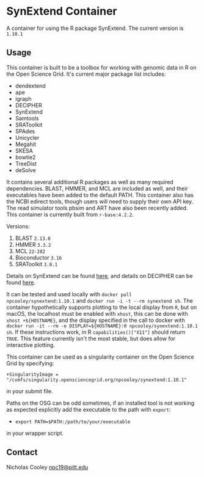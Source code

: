 # SynExtend Container

A container for using the R package SynExtend. The current version is `1.10.1`

## Usage

This container is built to be a toolbox for working with genomic data in R on the Open Science Grid. It's current major package list includes:

* dendextend
* ape
* igraph
* DECIPHER
* SynExtend
* Samtools
* SRAToolkit
* SPAdes
* Unicycler
* Megahit
* SKESA
* bowtie2
* TreeDist
* deSolve

It contains several additional R packages as well as many required dependencies. BLAST, HMMER, and MCL are included as well, and their executables have been added to the default PATH. This container also has the NCBI edirect tools, though users will need to supply their own API key. The read simulator tools pbsim and ART have also been recently added. This container is currently built from `r-base:4.2.2`.

Versions:
1. BLAST `2.13.0`
2. HMMER `3.3.2`
3. MCL `22-282`
4. Bioconductor `3.16`
5. SRAToolkit `3.0.1`

Details on SynExtend can be found [here](http://bioconductor.org/packages/release/bioc/html/SynExtend.html), and details on DECIPHER can be found [here](https://www.bioconductor.org/packages/release/bioc/html/DECIPHER.html).

It can be tested and used locally with `docker pull npcooley/synextend:1.10.1` and `docker run -i -t --rm synextend sh`. The container hypothetically supports plotting to the local display from `R`, but on macOS, the localhost must be enabled with `xhost`, this can be done with `xhost +${HOSTNAME}`, and the display specified in the call to docker with `docker run -it --rm -e DISPLAY=${HOSTNAME}:0 npcooley/synextend:1.10.1 sh`. If these instructions work, in R `capabilities()["X11"]` should return `TRUE`. This feature currently isn't the most stable, but does allow for interactive plotting.

This container can be used as a singularity container on the Open Science Grid by specifying:

`+SingularityImage = "/cvmfs/singularity.opensciencegrid.org/npcooley/synextend:1.10.1"`

in your submit file.

Paths on the OSG can be odd sometimes, if an installed tool is not working as expected explicitly add the executable to the path with `export`:

* `export PATH=$PATH:/path/to/your/executable`

in your wrapper script.

## Contact

Nicholas Cooley
npc19@pitt.edu






